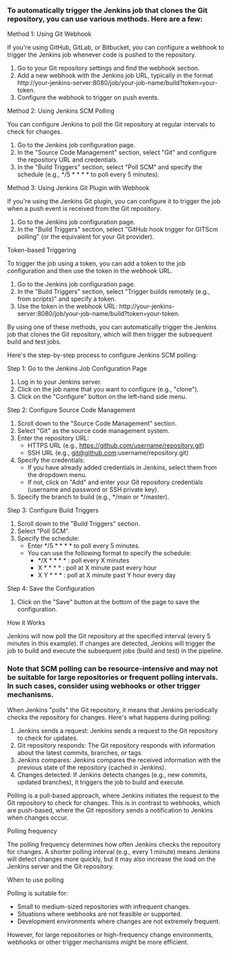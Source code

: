 ### To automatically trigger the Jenkins job that clones the Git repository, you can use various methods. Here are a few:

Method 1: Using Git Webhook

If you're using GitHub, GitLab, or Bitbucket, you can configure a webhook to trigger the Jenkins job whenever code is pushed to the repository.

1. Go to your Git repository settings and find the webhook section.
2. Add a new webhook with the Jenkins job URL, typically in the format http://your-jenkins-server:8080/job/your-job-name/build?token=your-token.
3. Configure the webhook to trigger on push events.

Method 2: Using Jenkins SCM Polling

You can configure Jenkins to poll the Git repository at regular intervals to check for changes.

1. Go to the Jenkins job configuration page.
2. In the "Source Code Management" section, select "Git" and configure the repository URL and credentials.
3. In the "Build Triggers" section, select "Poll SCM" and specify the schedule (e.g., */5 * * * * to poll every 5 minutes).

Method 3: Using Jenkins Git Plugin with Webhook

If you're using the Jenkins Git plugin, you can configure it to trigger the job when a push event is received from the Git repository.

1. Go to the Jenkins job configuration page.
2. In the "Build Triggers" section, select "GitHub hook trigger for GITScm polling" (or the equivalent for your Git provider).

Token-based Triggering

To trigger the job using a token, you can add a token to the job configuration and then use the token in the webhook URL.

1. Go to the Jenkins job configuration page.
2. In the "Build Triggers" section, select "Trigger builds remotely (e.g., from scripts)" and specify a token.
3. Use the token in the webhook URL: http://your-jenkins-server:8080/job/your-job-name/build?token=your-token.

By using one of these methods, you can automatically trigger the Jenkins job that clones the Git repository, which will then trigger the subsequent build and test jobs.


Here's the step-by-step process to configure Jenkins SCM polling:

Step 1: Go to the Jenkins Job Configuration Page

1. Log in to your Jenkins server.
2. Click on the job name that you want to configure (e.g., "clone").
3. Click on the "Configure" button on the left-hand side menu.

Step 2: Configure Source Code Management

1. Scroll down to the "Source Code Management" section.
2. Select "Git" as the source code management system.
3. Enter the repository URL:
    - HTTPS URL (e.g., https://github.com/username/repository.git)
    - SSH URL (e.g., git@github.com:username/repository.git)
4. Specify the credentials:
    - If you have already added credentials in Jenkins, select them from the dropdown menu.
    - If not, click on "Add" and enter your Git repository credentials (username and password or SSH private key).
5. Specify the branch to build (e.g., */main or */master).

Step 3: Configure Build Triggers

1. Scroll down to the "Build Triggers" section.
2. Select "Poll SCM".
3. Specify the schedule:
    - Enter */5 * * * * to poll every 5 minutes.
    - You can use the following format to specify the schedule:
        - */X * * * * : poll every X minutes
        - X * * * * : poll at X minute past every hour
        - X Y * * * : poll at X minute past Y hour every day

Step 4: Save the Configuration

1. Click on the "Save" button at the bottom of the page to save the configuration.

How it Works

Jenkins will now poll the Git repository at the specified interval (every 5 minutes in this example). If changes are detected, Jenkins will trigger the job to build and execute the subsequent jobs (build and test) in the pipeline.

### Note that SCM polling can be resource-intensive and may not be suitable for large repositories or frequent polling intervals. In such cases, consider using webhooks or other trigger mechanisms.


When Jenkins "polls" the Git repository, it means that Jenkins periodically checks the repository for changes. Here's what happens during polling:

1. Jenkins sends a request: Jenkins sends a request to the Git repository to check for updates.
2. Git repository responds: The Git repository responds with information about the latest commits, branches, or tags.
3. Jenkins compares: Jenkins compares the received information with the previous state of the repository (cached in Jenkins).
4. Changes detected: If Jenkins detects changes (e.g., new commits, updated branches), it triggers the job to build and execute.

Polling is a pull-based approach, where Jenkins initiates the request to the Git repository to check for changes. This is in contrast to webhooks, which are push-based, where the Git repository sends a notification to Jenkins when changes occur.

Polling frequency

The polling frequency determines how often Jenkins checks the repository for changes. A shorter polling interval (e.g., every 1 minute) means Jenkins will detect changes more quickly, but it may also increase the load on the Jenkins server and the Git repository.

When to use polling

Polling is suitable for:

- Small to medium-sized repositories with infrequent changes.
- Situations where webhooks are not feasible or supported.
- Development environments where changes are not extremely frequent.

However, for large repositories or high-frequency change environments, webhooks or other trigger mechanisms might be more efficient.
